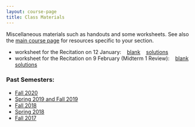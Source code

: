 ```yaml
---
layout: course-page
title: Class Materials
---
```


Miscellaneous materials such as handouts and some worksheets.  See also the [main course page](index.html) for resources specific to your section.

* worksheet for the Recitation on 12 January: &nbsp;&nbsp; [blank](assets/materials/Spring2021/WS-Recitation-Section-1-2.pdf) &nbsp;&nbsp; [solutions](assets/materials/Spring2021/Worksheet-Section-1-2-s.pdf)
* worksheet for the Recitation on 9 February (Midterm 1 Review): &nbsp;&nbsp; [blank](assets/materials/Spring2021/Midterm-1-Recitation-Review.pdf) &nbsp;&nbsp; [solutions](assets/materials/Spring2021/Midterm-1-Recitation-Review-s.pdf)

### Past Semesters:
  * [Fall 2020](materials-f2020)
  * [Spring 2019 and Fall 2019](materials-s2020)
  * [Fall 2018](materials-f2018)
  * [Spring 2018](materials-s2018)
  * [Fall 2017](materials-f2017)
